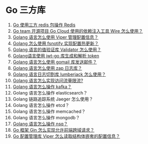 # Go 三方库
1. [Go 使用三方 redis 包操作 Redis](https://mp.weixin.qq.com/s/7WtGQ2czx22GsCABZPGcHw)
2. [Go team 开源项目 Go Cloud 使用的依赖注入工具 Wire 怎么使用？](https://mp.weixin.qq.com/s/7B71pL7vH1PcmY00VbfG_g)
3. [Golang 语言怎么使用 Viper 管理配置信息？](https://mp.weixin.qq.com/s/zLFnhk4kJ1sefXTpThnlHQ)
4. [Golang 怎么使用 fsnotify 实现配置热更新？](https://mp.weixin.qq.com/s/tJ1LvDf14EKg-qQlJUQapQ)
5. [Golang 语言的值验证库 Validator 怎么使用？](https://mp.weixin.qq.com/s/uaVDytWj2gLEokiVDlwoEg)
6. [Golang语言使用 jwt-go 库生成和解析 token](https://mp.weixin.qq.com/s/SLuQ6oIaA4tEm7nbdbvDPg)
7. [Golang 语言怎么使用 gomail 库发送邮件？](https://mp.weixin.qq.com/s/is2PnBNwjgrk_p-2hxNAzw)
8. [Golang 语言怎么使用 zap 日志库？](https://mp.weixin.qq.com/s/W9T1HIoXk6czu_W6YC8LHQ)
9. [Golang 语言日志切割库 lumberjack 怎么使用？](https://mp.weixin.qq.com/s/gGnovwzS1ucW3Afxcytp_Q)
10. [Golang 语言怎么实现访问流量限流?](https://mp.weixin.qq.com/s/8f9GrnfoBNnix8ZqdGs4lA)
11. [Golang 语言怎么操作 kafka？](https://mp.weixin.qq.com/s/T3dWcf5v1cWMdNbsK3_w2A)
12. Golang 语言怎么操作 elasticsearch？ 
13. Golang 链路追踪系统 Jaeger 怎么使用？ 
14. Golang 语言怎么操作 etcd？ 
15. Golang 语言怎么操作 memcached？ 
16. Golang 语言怎么操作 mongodb？
17. [Golang 语言怎么操作 nsq？](https://mp.weixin.qq.com/s/rtp933YYX2vXfsMxtCBp8g)
18. [Go 框架 Gin 怎么实现允许前端跨域请求？](https://mp.weixin.qq.com/s/GFX3sAgZqrxsGamJT-s4-g)
19. [Go 配置管理库 Viper 怎么读取结构体嵌套的配置信息？](https://mp.weixin.qq.com/s/BxKoRUTMzowo6bJ3LeRSNA)
